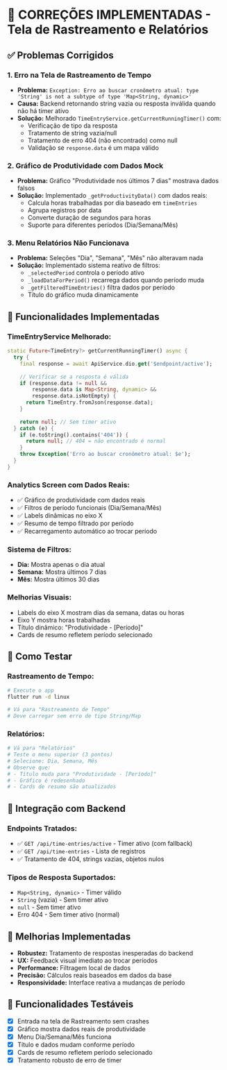 # 🐛 CORREÇÕES IMPLEMENTADAS - Tela de Rastreamento e Relatórios

## ✅ Problemas Corrigidos

### 1. **Erro na Tela de Rastreamento de Tempo**
- **Problema:** `Exception: Erro ao buscar cronômetro atual: type 'String' is not a subtype of type 'Map<String, dynamic>'`
- **Causa:** Backend retornando string vazia ou resposta inválida quando não há timer ativo
- **Solução:** Melhorado `TimeEntryService.getCurrentRunningTimer()` com:
  - Verificação de tipo da resposta
  - Tratamento de string vazia/null
  - Tratamento de erro 404 (não encontrado) como null
  - Validação se `response.data` é um mapa válido

### 2. **Gráfico de Produtividade com Dados Mock**
- **Problema:** Gráfico "Produtividade nos últimos 7 dias" mostrava dados falsos
- **Solução:** Implementado `_getProductivityData()` com dados reais:
  - Calcula horas trabalhadas por dia baseado em `timeEntries`
  - Agrupa registros por data
  - Converte duração de segundos para horas
  - Suporte para diferentes períodos (Dia/Semana/Mês)

### 3. **Menu Relatórios Não Funcionava**
- **Problema:** Seleções "Dia", "Semana", "Mês" não alteravam nada
- **Solução:** Implementado sistema reativo de filtros:
  - `_selectedPeriod` controla o período ativo
  - `_loadDataForPeriod()` recarrega dados quando período muda
  - `_getFilteredTimeEntries()` filtra dados por período
  - Título do gráfico muda dinamicamente

## 🔧 Funcionalidades Implementadas

### **TimeEntryService Melhorado:**
```dart
static Future<TimeEntry?> getCurrentRunningTimer() async {
  try {
    final response = await ApiService.dio.get('$endpoint/active');
    
    // Verificar se a resposta é válida
    if (response.data != null && 
        response.data is Map<String, dynamic> && 
        response.data.isNotEmpty) {
      return TimeEntry.fromJson(response.data);
    }
    
    return null; // Sem timer ativo
  } catch (e) {
    if (e.toString().contains('404')) {
      return null; // 404 = não encontrado é normal
    }
    throw Exception('Erro ao buscar cronômetro atual: $e');
  }
}
```

### **Analytics Screen com Dados Reais:**
- ✅ Gráfico de produtividade com dados reais
- ✅ Filtros de período funcionais (Dia/Semana/Mês)
- ✅ Labels dinâmicas no eixo X
- ✅ Resumo de tempo filtrado por período
- ✅ Recarregamento automático ao trocar período

### **Sistema de Filtros:**
- **Dia:** Mostra apenas o dia atual
- **Semana:** Mostra últimos 7 dias
- **Mês:** Mostra últimos 30 dias

### **Melhorias Visuais:**
- Labels do eixo X mostram dias da semana, datas ou horas
- Eixo Y mostra horas trabalhadas
- Título dinâmico: "Produtividade - [Período]"
- Cards de resumo refletem período selecionado

## 🧪 Como Testar

### **Rastreamento de Tempo:**
```bash
# Execute o app
flutter run -d linux

# Vá para "Rastreamento de Tempo"
# Deve carregar sem erro de tipo String/Map
```

### **Relatórios:**
```bash
# Vá para "Relatórios"
# Teste o menu superior (3 pontos)
# Selecione: Dia, Semana, Mês
# Observe que:
# - Título muda para "Produtividade - [Período]"
# - Gráfico é redesenhado
# - Cards de resumo são atualizados
```

## 📱 Integração com Backend

### **Endpoints Tratados:**
- ✅ `GET /api/time-entries/active` - Timer ativo (com fallback)
- ✅ `GET /api/time-entries` - Lista de registros
- ✅ Tratamento de 404, strings vazias, objetos nulos

### **Tipos de Resposta Suportados:**
- `Map<String, dynamic>` - Timer válido
- `String` (vazia) - Sem timer ativo
- `null` - Sem timer ativo
- Erro 404 - Sem timer ativo (normal)

## 🚨 Melhorias Implementadas

- **Robustez:** Tratamento de respostas inesperadas do backend
- **UX:** Feedback visual imediato ao trocar períodos
- **Performance:** Filtragem local de dados
- **Precisão:** Cálculos reais baseados em dados da base
- **Responsividade:** Interface reativa a mudanças de período

## 🔮 Funcionalidades Testáveis

- [x] Entrada na tela de Rastreamento sem crashes
- [x] Gráfico mostra dados reais de produtividade
- [x] Menu Dia/Semana/Mês funciona
- [x] Título e dados mudam conforme período
- [x] Cards de resumo refletem período selecionado
- [x] Tratamento robusto de erro de timer
